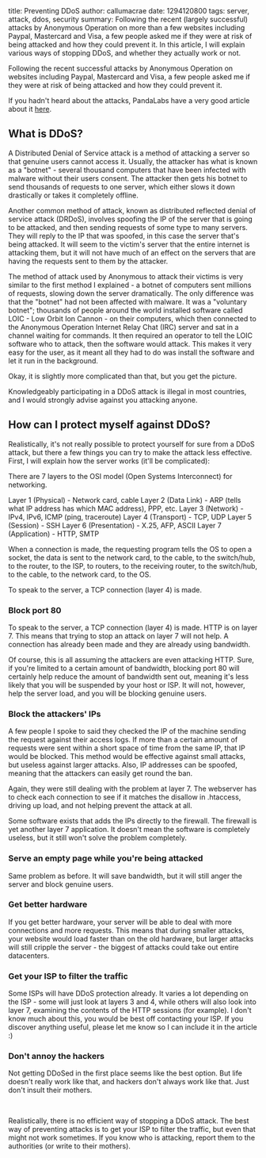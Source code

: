 <info>
title: Preventing DDoS
author: callumacrae
date: 1294120800
tags: server, attack, ddos, security
summary: Following the recent (largely successful) attacks by Anonymous Operation on more than a few websites including Paypal, Mastercard and Visa, a few people asked me if they were at risk of being attacked and how they could prevent it. In this article, I will explain various ways of stopping DDoS, and whether they actually work or not.
</info>

Following the recent successful attacks by Anonymous Operation on websites including Paypal, Mastercard and Visa, a few people asked me if they were at risk of being attacked and how they could prevent it.

If you hadn't heard about the attacks, PandaLabs have a very good article about it [here](http://pandalabs.pandasecurity.com/tis-the-season-of-ddos-wikileaks-editio/).

## What is DDoS?

A Distributed Denial of Service attack is a method of attacking a server so that genuine users cannot access it. Usually, the attacker has what is known as a "botnet" - several thousand computers that have been infected with malware without their users consent. The attacker then gets his botnet to send thousands of requests to one server, which either slows it down drastically or takes it completely offline.

Another common method of attack, known as distributed reflected denial of service attack (DRDoS), involves spoofing the IP of the server that is going to be attacked, and then sending requests of some type to many servers. They will reply to the IP that was spoofed, in this case the server that's being attacked. It will seem to the victim's server that the entire internet is attacking them, but it will not have much of an effect on the servers that are having the requests sent to them by the attacker.

The method of attack used by Anonymous to attack their victims is very similar to the first method I explained - a botnet of computers sent millions of requests, slowing down the server dramatically. The only difference was that the "botnet" had not been affected with malware. It was a "voluntary botnet"; thousands of people around the world installed software called LOIC - Low Orbit Ion Cannon - on their computers, which then connected to the Anonymous Operation Internet Relay Chat (IRC) server and sat in a channel waiting for commands. It then required an operator to tell the LOIC software who to attack, then the software would attack. This makes it very easy for the user, as it meant all they had to do was install the software and let it run in the background.

Okay, it is slightly more complicated than that, but you get the picture.

Knowledgeably participating in a DDoS attack is illegal in most countries, and I would strongly advise against you attacking anyone.


## How can I protect myself against DDoS?

Realistically, it's not really possible to protect yourself for sure from a DDoS attack, but there a few things you can try to make the attack less effective. First, I will explain how the server works (it'll be complicated):

There are 7 layers to the OSI model (Open Systems Interconnect) for networking.

Layer 1 (Physical) - Network card, cable
Layer 2 (Data Link) - ARP (tells what IP address has which MAC address), PPP, etc.
Layer 3 (Network) - IPv4, IPv6, ICMP (ping, traceroute)
Layer 4 (Transport) - TCP, UDP
Layer 5 (Session) - SSH
Layer 6 (Presentation) - X.25, AFP, ASCII
Layer 7 (Application) - HTTP, SMTP

When a connection is made, the requesting program tells the OS to open a socket, the data is sent to the network card, to the cable, to the switch/hub, to the router, to the ISP, to routers, to the receiving router, to the switch/hub, to the cable, to the network card, to the OS.

To speak to the server, a TCP connection (layer 4) is made.

### Block port 80

To speak to the server, a TCP connection (layer 4) is made. HTTP is on layer 7. This means that trying to stop an attack on layer 7 will not help. A connection has already been made and they are already using bandwidth.

Of course, this is all assuming the attackers are even attacking HTTP. Sure, if you're limited to a certain amount of bandwidth, blocking port 80 will certainly help reduce the amount of bandwidth sent out, meaning it's less likely that you will be suspended by your host or ISP. It will not, however, help the server load, and you will be blocking genuine users.

### Block the attackers' IPs

A few people I spoke to said they checked the IP of the machine sending the request against their access logs. If more than a certain amount of requests were sent within a short space of time from the same IP, that IP would be blocked. This method would be effective against small attacks, but useless against larger attacks. Also, IP addresses can be spoofed, meaning that the attackers can easily get round the ban.

Again, they were still dealing with the problem at layer 7. The webserver has to check each connection to see if it matches the disallow in .htaccess, driving up load, and not helping prevent the attack at all.

Some software exists that adds the IPs directly to the firewall. The firewall is yet another layer 7 application. It doesn't mean the software is completely useless, but it still won't solve the problem completely.

### Serve an empty page while you're being attacked

Same problem as before. It will save bandwidth, but it will still anger the server and block genuine users.

### Get better hardware

If you get better hardware, your server will be able to deal with more connections and more requests. This means that during smaller attacks, your website would load faster than on the old hardware, but larger attacks will still cripple the server - the biggest of attacks could take out entire datacenters.

### Get your ISP to filter the traffic

Some ISPs will have DDoS protection already. It varies a lot depending on the ISP - some will just look at layers 3 and 4, while others will also look into layer 7, examining the contents of the HTTP sessions (for example). I don't know much about this, you would be best off contacting your ISP. If you discover anything useful, please let me know so I can include it in the article :)

### Don't annoy the hackers

Not getting DDoSed in the first place seems like the best option. But life doesn't really work like that, and hackers don't always work like that. Just don't insult their mothers.

<p>&nbsp;</p>

Realistically, there is no efficient way of stopping a DDoS attack. The best way of preventing attacks is to get your ISP to filter the traffic, but even that might not work sometimes. If you know who is attacking, report them to the authorities (or write to their mothers).
